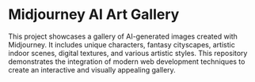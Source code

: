 # Midjourney AI Art Gallery

This project showcases a gallery of AI-generated images created with Midjourney. It includes unique characters, fantasy cityscapes, artistic indoor scenes, digital textures, and various artistic styles. This repository demonstrates the integration of modern web development techniques to create an interactive and visually appealing gallery.
